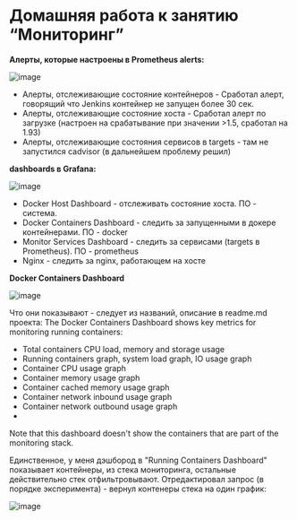 # Домашняя работа к занятию “Мониторинг”

**Алерты, которые настроены в Prometheus alerts:**

![image](https://user-images.githubusercontent.com/6259198/175782547-2ecee917-e2fc-4522-bb02-2cf9fcb3b3a0.png)

- Алерты, отслеживающие состояние контейнеров - Сработал алерт, говорящий что Jenkins контейнер не запущен более 30 сек.
- Алерты, отслеживающие состояние хоста - Сработал алерт по загрузке (настроен на срабатывание при значении >1.5, сработал на 1.93)
- Алерты, отслеживающие состояния сервисов в targets - там не запустился cadvisor (в дальнейшем проблему решил)

**dashboards в Grafana:**

![image](https://user-images.githubusercontent.com/6259198/175783608-e1e6cb54-0a3e-4791-8156-199561f94573.png)

- Docker Host Dashboard - отслеживать состояние хоста. ПО - система.
- Docker Containers Dashboard - следить за запущенными в докере контейнерами. ПО - docker
- Monitor Services Dashboard - следить за сервисами (targets в Prometheus). ПО - prometheus
- Nginx - следить за nginx, работающем на хосте

**Docker Containers Dashboard**

![image](https://user-images.githubusercontent.com/6259198/175807534-71d7cb06-a9ea-4940-bb5b-cdfd0c0cf578.png)

Что они показывают - следует из названий, описание в readme.md проекта:
The Docker Containers Dashboard shows key metrics for monitoring running containers:

- Total containers CPU load, memory and storage usage
- Running containers graph, system load graph, IO usage graph
- Container CPU usage graph
- Container memory usage graph
- Container cached memory usage graph
- Container network inbound usage graph
- Container network outbound usage graph
- 
Note that this dashboard doesn't show the containers that are part of the monitoring stack.

Единственное, у меня дэшбород в "Running Containers Dashboard" показывает контейнеры, из стека мониторинга, остальные действительно стек отфильтровывают. Отредактировал запрос (в порядке эксперимента) - вернул контенеры стека на один график:

![image](https://user-images.githubusercontent.com/6259198/175808649-a720b53f-b834-4d0b-8b9c-901a4a3a0673.png)
